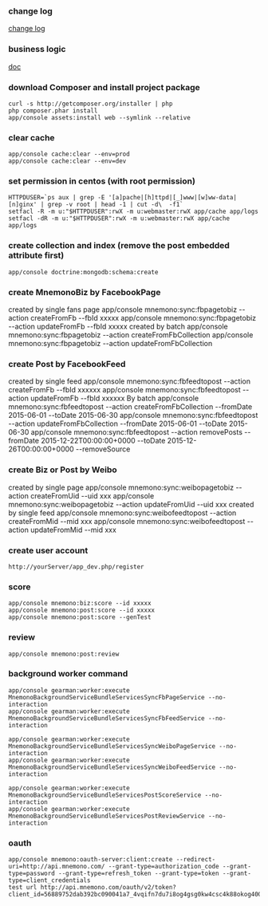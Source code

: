 ### change log
[change log](resource/doc/changeLog.md)

### business logic
[doc](resource/doc/index.md)

### download Composer and install project package
    curl -s http://getcomposer.org/installer | php
    php composer.phar install
    app/console assets:install web --symlink --relative

### clear cache
    app/console cache:clear --env=prod
    app/console cache:clear --env=dev

### set permission in centos (with root permission)
    HTTPDUSER=`ps aux | grep -E '[a]pache|[h]ttpd|[_]www|[w]ww-data|[n]ginx' | grep -v root | head -1 | cut -d\  -f1`
    setfacl -R -m u:"$HTTPDUSER":rwX -m u:webmaster:rwX app/cache app/logs
    setfacl -dR -m u:"$HTTPDUSER":rwX -m u:webmaster:rwX app/cache app/logs

### create collection and index (remove the post embedded attribute first)
    app/console doctrine:mongodb:schema:create

### create MnemonoBiz by FacebookPage
created by single fans page
    app/console mnemono:sync:fbpagetobiz --action createFromFb --fbId xxxxx
    app/console mnemono:sync:fbpagetobiz --action updateFromFb --fbId xxxxx
created by batch
    app/console mnemono:sync:fbpagetobiz --action createFromFbCollection
    app/console mnemono:sync:fbpagetobiz --action updateFromFbCollection

### create Post by FacebookFeed
created by single feed
    app/console mnemono:sync:fbfeedtopost --action createFromFb --fbId xxxxxx
    app/console mnemono:sync:fbfeedtopost --action updateFromFb --fbId xxxxxx
By batch
    app/console mnemono:sync:fbfeedtopost --action createFromFbCollection --fromDate 2015-06-01 --toDate 2015-06-30
    app/console mnemono:sync:fbfeedtopost --action updateFromFbCollection --fromDate 2015-06-01 --toDate 2015-06-30
    app/console mnemono:sync:fbfeedtopost --action removePosts --fromDate 2015-12-22T00:00:00+0000 --toDate 2015-12-26T00:00:00+0000 --removeSource

### create Biz or Post by Weibo
created by single page
    app/console mnemono:sync:weibopagetobiz --action createFromUid --uid xxx
    app/console mnemono:sync:weibopagetobiz --action updateFromUid --uid xxx
created by single feed
    app/console mnemono:sync:weibofeedtopost --action createFromMid --mid xxx
    app/console mnemono:sync:weibofeedtopost --action updateFromMid --mid xxx

### create user account
    http://yourServer/app_dev.php/register

### score
    app/console mnemono:biz:score --id xxxxx
    app/console mnemono:post:score --id xxxxx
    app/console mnemono:post:score --genTest

### review
    app/console mnemono:post:review

### background worker command
    app/console gearman:worker:execute MnemonoBackgroundServiceBundleServicesSyncFbPageService --no-interaction
    app/console gearman:worker:execute MnemonoBackgroundServiceBundleServicesSyncFbFeedService --no-interaction

    app/console gearman:worker:execute MnemonoBackgroundServiceBundleServicesSyncWeiboPageService --no-interaction
    app/console gearman:worker:execute MnemonoBackgroundServiceBundleServicesSyncWeiboFeedService --no-interaction

    app/console gearman:worker:execute MnemonoBackgroundServiceBundleServicesPostScoreService --no-interaction
    app/console gearman:worker:execute MnemonoBackgroundServiceBundleServicesPostReviewService --no-interaction

### oauth
    app/console mnemono:oauth-server:client:create --redirect-uri=http://api.mnemono.com/ --grant-type=authorization_code --grant-type=password --grant-type=refresh_token --grant-type=token --grant-type=client_credentials
    test url http://api.mnemono.com/oauth/v2/token?client_id=56889752dab392bc090041a7_4vqifn7du7i8og4gsg0kw4csc4k88okog400wsg40s4ggskcg0&client_secret=13mg9x3otg00w404k0ks4gsk8o4k4k40cso448s80okw4wccw4&grant_type=client_credentials
